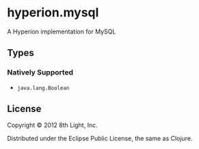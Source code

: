 hyperion.mysql
============

A Hyperion implementation for MySQL

## Types

### Natively Supported

* `java.lang.Boolean`

## License

Copyright © 2012 8th Light, Inc.

Distributed under the Eclipse Public License, the same as Clojure.

